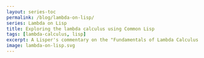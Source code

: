 ```yaml
---
layout: series-toc
permalink: /blog/lambda-on-lisp/
series: Lambda on Lisp
title: Exploring the lambda calculus using Common Lisp
tags: [lambda-calculus, lisp]
excerpt: A Lisper's commentary on the "Fundamentals of Lambda Calculus & Functional Programming in Javascript".
image: lambda-on-lisp.svg
---
```

